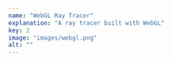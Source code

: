 ```yaml
---
name: "WebGL Ray Tracer"
explanation: "A ray tracer built with WebGL"
key: 2
image: "images/webgl.png"
alt: ""
---
```

